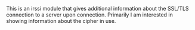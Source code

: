 This is an irssi module that gives additional information about the
SSL/TLS connection to a server upon connection. Primarily I am interested
in showing information about the cipher in use.
